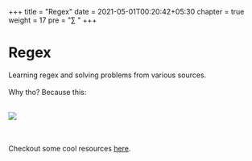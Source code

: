 +++
title = "Regex"
date =  2021-05-01T00:20:42+05:30
chapter = true
weight = 17
pre = "∑ "
+++

# Regex
Learning regex and solving problems from various sources.<br><br> 
Why tho? Because this: <br><br> 

![](https://imgs.xkcd.com/comics/regular_expressions.png)

<br> <br> 
Checkout some cool resources [here](/regex/resources).
